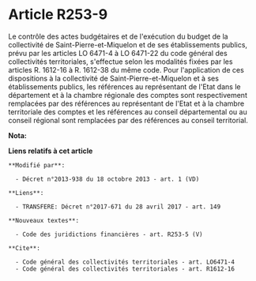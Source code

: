 # Article R253-9

Le contrôle des actes budgétaires et de l'exécution du budget de la collectivité de Saint-Pierre-et-Miquelon et de ses
établissements publics, prévu par les articles LO 6471-4 à LO 6471-22 du code général des collectivités territoriales,
s'effectue selon les modalités fixées par les articles R. 1612-16 à R. 1612-38 du même code. Pour l'application de ces
dispositions à la collectivité de Saint-Pierre-et-Miquelon et à ses établissements publics, les références au représentant de
l'Etat dans le département et à la chambre régionale des comptes sont respectivement remplacées par des références au
représentant de l'Etat et à la chambre territoriale des comptes et les références au conseil départemental ou au conseil
régional sont remplacées par des références au conseil territorial.

**Nota:**



**Liens relatifs à cet article**

	**Modifié par**:

	  - Décret n°2013-938 du 18 octobre 2013 - art. 1 (VD)

	**Liens**:

	  - TRANSFERE: Décret n°2017-671 du 28 avril 2017 - art. 149

	**Nouveaux textes**:

	  - Code des juridictions financières - art. R253-5 (V)

	**Cite**:

	  - Code général des collectivités territoriales - art. LO6471-4
	  - Code général des collectivités territoriales - art. R1612-16
